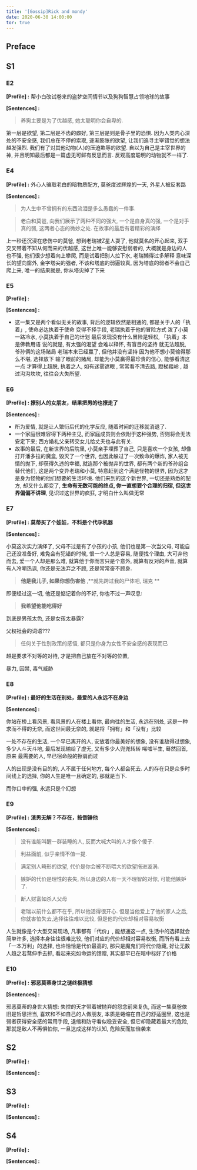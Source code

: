 ```yaml
---
title: '[Gossip]Rick and mondy'
date: 2020-06-30 14:00:00
tor: true
---
```


## Preface

## S1

### E2

**[Profile] :**  帮小白改试卷来的盗梦空间情节以及狗狗智慧占领地球的故事

**[Sentences] :**

> 养狗主要是为了优越感, 她太聪明你会自卑的.

第一层是欲望, 第二层是不齿的癖好, 第三层是则是骨子里的恐惧.  因为人类内心深处的不安全感, 我们总在不停的索取, 逐渐膨胀的欲望, 让我们追寻主宰错觉的想法越发强烈. 我们有了对其他动物(人)的压迫欺辱的欲望.  自以为自己是主宰世界的神, 并且明知最后都是一篇虚无可鲜有反思而言. 反观高度聪明的动物就不一样了.



### E4

**[Profile] :** 外心人骗取老白的暗物质配方, 莫爸度过辉煌的一天, 外星人被反套路

**[Sentences] :**

> 为人生中不曾拥有的东西流泪是多么愚蠢的一件事.

> 老白和莫爸, 向我们展示了两种不同的强大, 一个是自身真的强, 一个是对手真的弱, 这两者心态的微妙之处. 在故事的最后有着精彩的演绎

上一秒还沉浸在悲伤中的莫爸, 想到老瑞被Z星人耍了, 他就莫名的开心起来, 双手交叉带着不知从何而来的优越感, 这世上唯一能够安慰弱者的, 大概就是身边的人也不强, 他们很少想着向上攀爬, 而是试着把别人拉下水, 老瑞懒得过多解释 意味深长的望向窗外, 金字塔尖的强者, 不该和塔底的弱逼较真, 因为塔底的弱者不会自己爬上来, 唯一的结果就是, 你从塔尖掉了下来





### E5

**[Profile] :**

**[Sentences] :**

+ 这一集又是两个看似无关的故事, 背后的逻辑依然是相通的, 都是关于人的「执着」, 使命必达执着于使命 变得不择手段, 老瑞执着于他的冒险方式 泼了小莫一路冷水, 小莫执着于自己的计划 最后发现没有什么冒险是轻松, 「执着」本是佛教用语 说的就是, 有太强的渴望 会难以释怀, 有盲目的坚持 就无法超脱, 爷孙俩的这场赌局 老瑞本来已经赢了, 但他并没有坚持 因为他不想小莫输得那么不堪, 选择放下 输了眼前的赌局, 却能为小莫赢得最珍贵的信心, 能够看清这一点 才算得上超脱, 执着之人, 如有迷雾遮眼 , 常常看不清去路, 蹬梯踏岭 , 越过沟沟坎坎, 往往会大失所望. 





### E6

**[Profile] : 撩别人的女朋友，结果把男的也撩走了**

**[Sentences] :**

+ 所为爱情, 就是让人繁衍后代的化学反应, 随着时间的迁移就消退了.
+ 一个家庭很难容得下两种主见, 而家庭成员则会依附于这种强势, 否则将会无法安定下来; 西方婚礼父亲转交女儿给丈夫也与此有关.
+ 故事的最后, 在新世界的后院里, 小莫亲手埋葬了自己, 只是喜欢一个女孩, 却像打开潘多拉的魔盒, 毁灭了一个世界, 也因此躲过了一次致命的爆炸, 家人被无情的抛下, 却获得久违的幸福, 就连那个被抛弃的世界, 都有两个新的爷孙组合替代他们, 这是两个变异老瑞和小莫, 特意赶到这个满是怪物的世界, 因为这才是身为怪物的他们想要的生活环境. 他们来到的这个新世界, 一切还是熟悉的配方, 却又什么都变了, **生命有无数可能的终点, 你一直想要个合理的归宿, 但这世界偏偏不讲理**, 见识过这世界的疯狂, 才明白什么叫做无常



### E7

**[Profile] : 莫蒂买了个娃娃，不料是个代孕机器**

**[Sentences] :**

小莫这次实力演绎了, 父母不过是有了小孩的小孩, 他们也是第一次当父母, 可能自己还没准备好, 难免会有犯错的时候, 恨一个人总是容易, 随便找个理由, 大可弃他而去, 爱一个人却是那么难, 就算他于你而言只是个意外, 就算有反对的声音, 就算有人冷嘲热讽, 你还是无法弃之不顾, 还是常常奋不顾身.

> **他是我儿子, 如果你想伤害他** ,**就先跨过我的尸体吧, 瑞克 **

即便经过这一切, 他还是惦记着你的不好, 你也不过一声叹息: 

> **我希望他能吃得好**





到底是男孩太色, 还是女孩太暴露?

父权社会的词语???

> 任何关于性别政策的感悟, 都只是你身为女性不安全感的表现而已

越是要求不对等的对待, 才是把自己放在不对等的位置,

暴力, 囚禁, 毒气威胁





### E8

**[Profile] : 最好的生活在别处，最爱的人永远不在身边**

**[Sentences] :**

你站在桥上看风景, 看风景的人在楼上看你, 最向往的生活, 永远在别处, 这是一种求而不得的无奈, 而这世间最无奈的, 就是将「拥有」和「没有」比较

一处不存在的生活, 一个早已离开的人, 安放着你最美好的想象, 没有谁敌得过想象, 多少人斗天斗地, 最后发现输给了虚无, 又有多少人兜兜转转 唏嘘半生, 蓦然回首, 原来 最需要的人, 早已宿命般的擦肩而过



人的出现是没有目的的, 人不属于任何地方, 每个人都会死去. 人的存在只是众多时间线上的选择, 你的人生是唯一且确定的, 那就是当下. 

而你口中的强, 永远只是个幻想



### E9

**[Profile] :** **渣男无解？不存在，按倒锤他**

**[Sentences] :**

>  没有谁能叫醒一群装睡的人, 反而大喊大叫的人才像个傻子. 



> 利益面前, 似乎亲情不值一提.



> 满足别人畸形的欲望, 代价是你会被不断喂大的欲望拖进漩涡.



> 嫉妒的代价是理性的丧失, 所以身边的人有一天不理智的对你, 可能他嫉妒了.



> 断人财富如杀人父母



> 老瑞以前什么都不在乎, 所以他活得很开心. 但是当他爱上了他的家人之后,  你就害怕失去,选择往往难以比较, 但是他的代价却相对容易权衡

人生就像是个大型交易现场, 凡事都有「代价」, 能想通这一点, 生活中的选择就会简单许多, 选择本身往往很难比较, 他们对应的代价却相对容易权衡, 而所有看上去「一本万利」的选择, 也许恰恰是代价最高的, 那只是魔鬼们将代价隐藏, 好让无数人趋之若鹜伸手去抓, 看起来宛如命运的馈赠, 其实都早已在暗中标好了价格





### E10

**[Profile] :** **邪恶莫蒂身世之谜终极猜想**

**[Sentences] :**

> 



邪恶莫蒂的身世大猜想: 失控的天才带着被抛弃的怨念前来复仇, 而这一集莫爸依旧是哲思担当, 喜欢和不如自己的人做朋友, 本质是蜷缩在自己的舒适圈里, 这也是弱者获得安全感的常用手段, 退缩和防守看似稳妥安全, 但它却隐藏着最大的危险, 那就是敌人不再惧怕你, 一旦达成这样的认知, 危险反而加倍袭来









## S2

**[Profile] :** 

**[Sentences] :**



## S3

**[Profile] :** 

**[Sentences] :**





## S4



**[Profile] :** 

**[Sentences] :**




